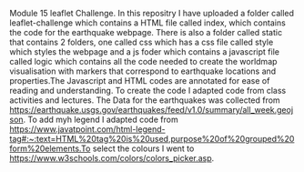 Module 15 leaflet Challenge. In this repositry I have uploaded a folder called leaflet-challenge which contains a HTML file called index, which contains the code for the earthquake webpage. There is also a folder called static that contains 2 folders, one called css which has a css file called style which styles the webpage and a js foder which contains a javascript file called logic which contains all the code needed to create the worldmap visualisation with markers that correspond to earthquake locations and properties.The Javascript and HTML codes are annotated for ease of reading and understanding. To create the code I adapted code from class activities and lectures. The Data for the earthquakes was collected from https://earthquake.usgs.gov/earthquakes/feed/v1.0/summary/all_week.geojson. To add myh legend I adapted code from https://www.javatpoint.com/html-legend-tag#:~:text=HTML%20tag%20is%20used,purpose%20of%20grouped%20form%20elements.To select the colours I went to https://www.w3schools.com/colors/colors_picker.asp. 
